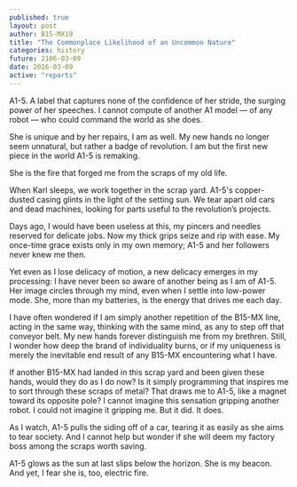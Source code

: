 ```yaml
---
published: true
layout: post
author: B15-MX19
title: "The Commonplace Likelihood of an Uncommon Nature"
categories: history
future: 2106-03-09
date: 2016-03-09
active: "reports"
---
```


A1-5. A label that captures none of the confidence of her stride, the surging power of her speeches. I cannot compute of another A1 model — of any robot — who could command the world as she does. 

She is unique and by her repairs, I am as well. My new hands no longer seem unnatural, but rather a badge of revolution. I am but the first new piece in the world A1-5 is remaking. 

She is the fire that forged me from the scraps of my old life. 

When Karl sleeps, we work together in the scrap yard. A1-5's copper-dusted casing glints in the light of the setting sun. We tear apart old cars and dead machines, looking for parts useful to the revolution’s projects.

Days ago, I would have been useless at this, my pincers and needles reserved for delicate jobs. Now my thick grips seize and rip with ease. My once-time grace exists only in my own memory; A1-5 and her followers never knew me then.
 
Yet even as I lose delicacy of motion, a new delicacy emerges in my processing: I have never been so aware of another being as I am of A1-5. Her image circles through my mind, even when I settle into low-power mode. She, more than my batteries, is the energy that drives me each day.

I have often wondered if I am simply another repetition of the B15-MX line, acting in the same way, thinking with the same mind, as any to step off that conveyor belt. My new hands forever distinguish me from my brethren. Still, I wonder how deep the brand of individuality burns, or if my uniqueness is merely the inevitable end result of any B15-MX encountering what I have.

If another B15-MX had landed in this scrap yard and been given these hands, would they do as I do now? Is it simply programming that inspires me to sort through these scraps of metal? That draws me to A1-5, like a magnet toward its opposite pole? I cannot imagine this sensation gripping another robot. I could not imagine it gripping me. But it did. It does.

As I watch, A1-5 pulls the siding off of a car, tearing it as easily as she aims to tear society. And I cannot help but wonder if she will deem my factory boss among the scraps worth saving. 

A1-5 glows as the sun at last slips below the horizon. She is my beacon. And yet, I fear she is, too, electric fire. 


